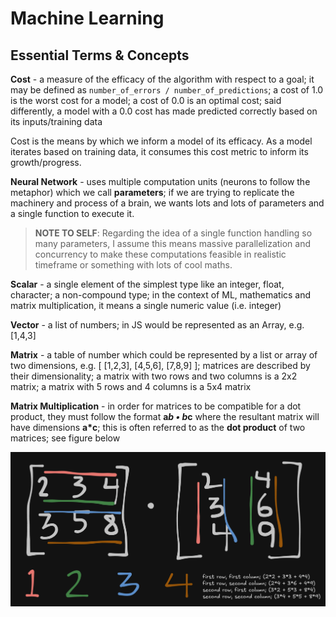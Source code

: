 # Machine Learning

## Essential Terms & Concepts

**Cost** - a measure of the efficacy of the algorithm with respect to a goal; it may be defined as `number_of_errors / number_of_predictions`; a cost of 1.0 is the worst cost for a model; a cost of 0.0 is an optimal cost; said differently, a model with a 0.0 cost has made predicted correctly based on its inputs/training data

Cost is the means by which we inform a model of its efficacy. As a model iterates based on training data, it consumes this cost metric to inform its growth/progress.

**Neural Network** - uses multiple computation units (neurons to follow the metaphor) which we call **parameters**; if we are trying to replicate the machinery and process of a brain, we wants lots and lots of parameters and a single function to execute it.

>**__NOTE TO SELF__**: Regarding the idea of a single function handling so many parameters, I assume this means massive parallelization and concurrency to make these computations feasible in realistic timeframe or something with lots of cool maths.

**Scalar** - a single element of the simplest type like an integer, float, character; a non-compound type; in the context of ML, mathematics and matrix multiplication, it means a single numeric value (i.e. integer)

**Vector** - a list of numbers; in JS would be represented as an Array, e.g. [1,4,3]

**Matrix** - a table of number which could be represented by a list or array of two dimensions, e.g. [ [1,2,3], [4,5,6], [7,8,9] ]; matrices are described by their dimensionality; a matrix with two rows and two columns is a 2x2 matrix; a matrix with 5 rows and 4 columns is a 5x4 matrix

**Matrix Multiplication** - in order for matrices to be compatible for a dot product, they must follow the format __a*b • b*c__ where the resultant matrix will have dimensions __a*c__; this is often referred to as the **dot product** of two matrices; see figure below

![dot product](./dot-product.png "dot product example")
